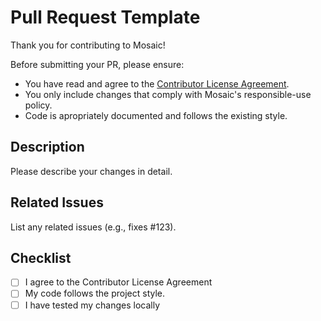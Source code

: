 # Pull Request Template

Thank you for contributing to Mosaic!  

Before submitting your PR, please ensure:

- You have read and agree to the [Contributor License Agreement](../CONTRIBUTOR_LICENSE_AGREEMENT.md).
- You only include changes that comply with Mosaic's responsible-use policy.
- Code is apropriately documented and follows the existing style.

## Description

Please describe your changes in detail.

## Related Issues

List any related issues (e.g., fixes #123).

## Checklist
- [ ] I agree to the Contributor License Agreement
- [ ] My code follows the project style.
- [ ] I have tested my changes locally
